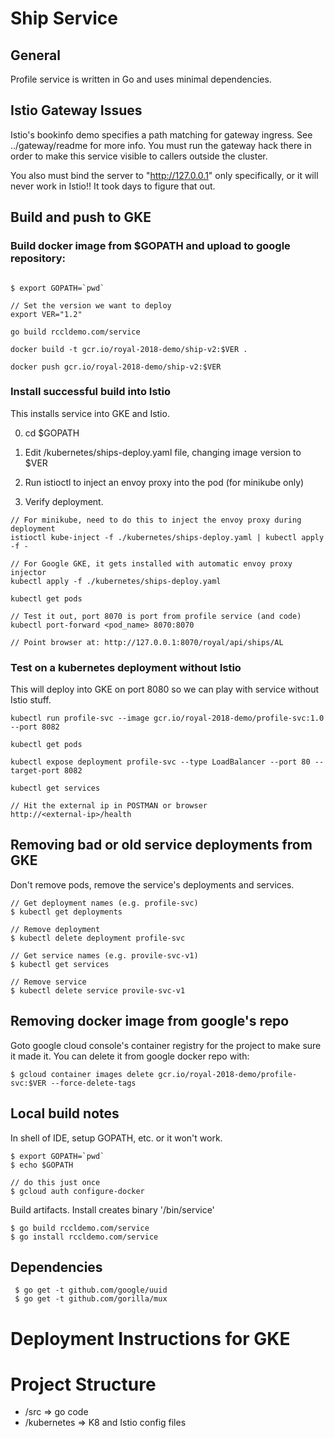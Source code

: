 # Ship Service

## General
Profile service is written in Go and uses minimal dependencies.

## Istio Gateway Issues

Istio's bookinfo demo specifies a path matching for gateway ingress.
See ../gateway/readme for more info. You must run the 
gateway hack there in order to make this service visible to 
callers outside the cluster.

You also must bind the server to "http://127.0.0.1" only
specifically, or it will never work in Istio!! It took days to figure
that out.


## Build and push to GKE



### Build docker image from $GOPATH and upload to google repository:
```

$ export GOPATH=`pwd`

// Set the version we want to deploy
export VER="1.2"

go build rccldemo.com/service

docker build -t gcr.io/royal-2018-demo/ship-v2:$VER .

docker push gcr.io/royal-2018-demo/ship-v2:$VER

```

### Install successful build into Istio
This installs service into GKE and Istio.

0. cd $GOPATH

1. Edit /kubernetes/ships-deploy.yaml file, changing image version to $VER

2. Run istioctl to inject an envoy proxy into the pod (for minikube only)

3. Verify deployment. 


```
// For minikube, need to do this to inject the envoy proxy during deployment
istioctl kube-inject -f ./kubernetes/ships-deploy.yaml | kubectl apply -f -

// For Google GKE, it gets installed with automatic envoy proxy injector
kubectl apply -f ./kubernetes/ships-deploy.yaml

kubectl get pods

// Test it out, port 8070 is port from profile service (and code)
kubectl port-forward <pod_name> 8070:8070  

// Point browser at: http://127.0.0.1:8070/royal/api/ships/AL

```

### Test on a kubernetes deployment without Istio
This will deploy into GKE on port 8080 so we can play with service without
Istio stuff. 

```
kubectl run profile-svc --image gcr.io/royal-2018-demo/profile-svc:1.0 --port 8082

kubectl get pods

kubectl expose deployment profile-svc --type LoadBalancer --port 80 --target-port 8082
 
kubectl get services

// Hit the external ip in POSTMAN or browser
http://<external-ip>/health

```

## Removing bad or old service deployments from GKE

Don't remove pods, remove the service's deployments and services.
```
// Get deployment names (e.g. profile-svc)
$ kubectl get deployments

// Remove deployment
$ kubectl delete deployment profile-svc

// Get service names (e.g. provile-svc-v1)
$ kubectl get services

// Remove service
$ kubectl delete service provile-svc-v1
```

## Removing docker image from google's repo
Goto google cloud console's container registry for the project 
to make sure it made it. You can delete it from google docker repo with: 
```
$ gcloud container images delete gcr.io/royal-2018-demo/profile-svc:$VER --force-delete-tags
```

## Local build notes

In shell of IDE, setup GOPATH, etc. or it won't work.
```
$ export GOPATH=`pwd`
$ echo $GOPATH

// do this just once
$ gcloud auth configure-docker
```

Build artifacts. Install creates binary '/bin/service'
```
$ go build rccldemo.com/service
$ go install rccldemo.com/service

```

## Dependencies
```
 $ go get -t github.com/google/uuid
 $ go get -t github.com/gorilla/mux

```

# Deployment Instructions for GKE

# Project Structure
- /src => go code
- /kubernetes => K8 and Istio config files
